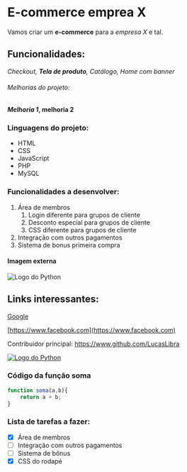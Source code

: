 # E-commerce emprea X

Vamos criar um **e-commerce** para a *empresa X* e tal.

## Funcionalidades:

_Checkout, __Tela de produto__, Catálogo, Home com banner_


###### Melhorias do projeto:

**_Melhoria 1_, melhoria 2**

### Linguagens do projeto:

* HTML
* CSS
* JavaScript
* PHP
* MySQL

### Funcionalidades a desenvolver:

1. Área de membros
    1. Login diferente para grupos de cliente
    2. Desconto especial para grupos de cliente
    3. CSS diferente para grupos de cliente
2. Integração com outros pagamentos
3. Sistema de bonus primeira compra

#### Imagem externa

![Logo do Python](https://upload.wikimedia.org/wikipedia/commons/thumb/c/c3/Python-logo-notext.svg/768px-Python-logo-notext.svg.png)

## Links interessantes:

[Google](https://www.google.com)

[https://www.facebook.com](https://www.facebook.com)

Contribuidor principal: https://www.github.com/LucasLibra

[![Logo do Python](https://upload.wikimedia.org/wikipedia/commons/thumb/c/c3/Python-logo-notext.svg/768px-Python-logo-notext.svg.png)](https://www.github.com/LucasLibra)

### Código da função soma

```javascript
function soma(a,b){
    return a + b;
}
```

### Lista de tarefas a fazer:

- [x] Área de membros
- [ ] Integração com outros pagamentos
- [ ] Sistema de bônus
- [x] CSS do rodapé